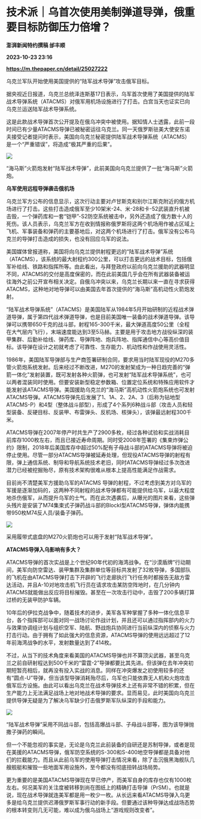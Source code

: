 # 技术派｜乌首次使用美制弹道导弹，俄重要目标防御压力倍增？
**澎湃新闻特约撰稿 邰丰顺**

**2023-10-23 23:16**

**https://m.thepaper.cn/detail/25027222**

乌克兰军队开始使用美国提供的“陆军战术导弹”攻击俄军目标。

据央视近日报道，乌克兰总统泽连斯基17日表示，乌军首次使用了美国提供的陆军战术导弹系统（ATACMS）对俄军用机场设施进行了打击。白宫当天也证实已向乌克兰运送陆军战术导弹系统。

这是此款战术导弹首次公开提及在俄乌冲突中被使用。据知情人士透露，此前一段时间已有少量ATACMS导弹已被秘密运往乌克兰。同一天俄罗斯驻美大使安东诺夫接受记者提问时表示，美国向乌克兰秘密提供陆军战术导弹系统（ATACMS）是一个“严重错误”，将造成“极其严重的后果”。

![](https://imagecloud.thepaper.cn/thepaper/image/275/241/164.png)

“海马斯”火箭炮发射“陆军战术导弹”，此前美国向乌克兰提供了一批“海马斯”火箭炮。

**乌军使用远程导弹袭击俄机场**

乌克兰军方公布的信息显示，这次行动主要对卢甘斯克和别尔江斯克附近的俄方机场进行了打击。这些打击造成俄军至少10架米-24、米-28和卡-52武装直升机被击毁，一个弹药库和一套“铠甲”-S2防空系统被击中，另外还造成了俄方数十人的死伤。该人员表示，乌克兰军方在收到情报称俄罗斯将这两个机场用作被占区域上飞机、军事装备和弹药的主要基地后，对这两个机场进行了打击。俄军没有公布乌克兰的导弹打击造成的损失，也没有回应乌军的说法。

美国媒体曾报道称，美国将向乌克兰提供射程更远的“陆军战术导弹”系统（ATACMS），该系统的最大射程约300公里，可以打击更远的战术目标，包括俄军补给线、铁路和指挥所等。由此看出，与拜登政府以前向乌克兰援助的武器明显不同，ATACMS的交付是高度保密的，而在此前美国几乎会在所有武器装备被运往海外之前公开宣布相关决定。自俄乌冲突以来，乌克兰长期以来一直在寻求获得ATACMS，这种地对地导弹可以由美国去年首次提供的“海马斯”高机动性火箭炮发射。

“陆军战术导弹系统”（ATACMS）是美国陆军从1984年5月开始研制的近程战术弹道导弹，属于第四代战术弹道导弹，也是目前美国唯一装备的战术弹道导弹。该导弹可以携带650千克的战斗部，射程165-300千米，最大弹道高度50公里（全程在大气层内飞行），末端速度能达到3至5马赫。主要是用于攻击地方战役纵深的装甲集群、后勤补给线、弹药库、导弹阵地、炮兵阵地、指挥通信中心等高价值目标。该导弹在设计之初就考虑了可靠性、生存能力、机动性和作战使用灵活性。

1986年，美国陆军导弹部与生产商签署研制合同，要求用当时陆军现役的M270多管火箭炮系统发射。后来经过不断改进，M270的发射架成为一种日趋完善的“弹箭一体化”发射装置，既可发射各种火箭弹，也可发射“陆军战术导弹系统”，也可以两者混装同时使用。但要安装新型稳定参数箱、位置定位系统和特殊应用软件才能发射该ATACMS导弹。美国援助乌克兰的“海马斯”高机动性火箭炮系统也可发射ATACMS导弹。ATACMS导弹先后发展了1、1A、2、2A、3（后称为钻地型ATACMS-P）和4型（整体战斗部型），形成了4个系列6种战斗部（攻击人员和轻型装备、反硬目标、反装甲、布雷弹头、反机场、核弹头），该弹最远射程300千米。

ATACMS导弹在2007年停产时共生产了2900多枚，经过各种试验和实战消耗目前库存1000枚左右，而且已接近寿命周期。同时受2008年签署的《集束炸弹公约》限制，2018年后美国库存中超过50%配有子母战斗部的ATACMS导弹将被迫停止使用。尽管一部分ATACMS导弹被延寿处理，但现役ATACMS导弹的射程有限，弹上通信系统、制导和导航系统技术老旧，同时ATACMS导弹经过多次改进潜力已经被挖掘殆尽，原有技术架构很难从根本上提高性能满足作战需求。

目前尚不清楚美军方援助乌军的ATACMS 导弹的射程，不过考虑到美方对乌军的军援是逐渐加码的，这两种不同射程的战术导弹都有可能提供给乌军，以最大程度地杀伤俄军，从而提升乌军的士气。而在此次遇袭后，从曝光的图片来看，这些弹头残片是安装了M74集束式子弹药战斗部的BlockⅠ型ATACMS导弹，弹体内能携带950枚M74反人员/装备子弹药。

![](https://imagecloud.thepaper.cn/thepaper/image/275/241/165.png)

采用履带式底盘的M270火箭炮也可以用于发射“陆军战术导弹”。

**ATACMS导弹入乌影响有多大？**

ATACMS导弹的首次实战是上个世纪90年代初的海湾战争。在“沙漠盾牌”行动期间，美军向防空雷达、装甲集群及集群单位等目标共发射了32枚导弹，多国部队的飞机在由ATACMS导弹打击下开辟的飞行走廊执行飞行任务时都报告无敌方雷达活动，并且A-10对地攻击机飞行员在请求攻击某防空阵地时，在几分钟内ATACMS就能做出反应将目标摧毁。甚至在一次攻击行动中，击毁了200多辆打算过桥的无装甲防护车辆。

10年后的伊拉克战争中，随着技术的进步，美军各军种掌握了多种一体化信息平台，各个指挥部可以面对同一战场讨论作战计划，并且还可以通过指挥部内的火力与效果协调组计划与组织空军、陆航、野战炮兵协同进行当前纵深内的侦察与火力打击行动。由于拥有了如此强大的信息资源，ATACMS导弹的使用远远超过了12年前海湾战争的水平，发射数量达到了414枚。

不过，从当下的技术角度来看美国的ATACMS导弹也并不算顶尖武器，甚至乌克兰之前自研射程达到500千米的“雷霆-2”导弹都要比其先进。但该弹在去年冲突初期短暂亮相后，就再没有投入实战的消息。同样在冲突爆发之初使用较多的还有“圆点-U”导弹，但当该型导弹消耗殆尽后，乌军也只能依靠无人机和火炮攻击俄军后方设施。由此可以看出乌克兰在战术导弹技术上还有非常不错的积累，但在生产能力上无法满足战场上地对地战术导弹的要求。显而易见，此时美国向乌克兰提供导弹无疑是为了解决乌军缺少打击俄罗斯军队纵深的手段和能力。

![](https://imagecloud.thepaper.cn/thepaper/image/275/241/166.png)

“陆军战术导弹”采用不同战斗部，包括高爆战斗部、子母战斗部等，图为该导弹抛撒子弹药的瞬间。

但一个不能忽视的事实是，无论是乌克兰此前装备的自研还是苏制导弹，或者是现在美援的ATACMS导弹，俄军防空系统的S-300和S-400地空导弹都是具备对他们的拦截能力。而且从此前乌军的使用导弹打击情况来看，除了击沉俄黑海舰队几艘舰艇和摧毁一些地面军用设施外，至今都没有彻底扭转战场局势。

更为重要的是美国ATACMS导弹现在早已停产，而美军自身的库存也仅有1000枚左右。何况美军的关注度被转移到尚在图纸上的精确打击导弹（PrSM）。也就是说，现在战术导弹就连美军都是用一枚少一枚。从长远来看ATACMS导弹入乌更多是给乌克兰提供迟滞俄罗斯军事行动的新手段。但要通过该种导弹达成战场态势的根本转变则几无可能，难以成为俄乌战场上“游戏规则改变者”。
